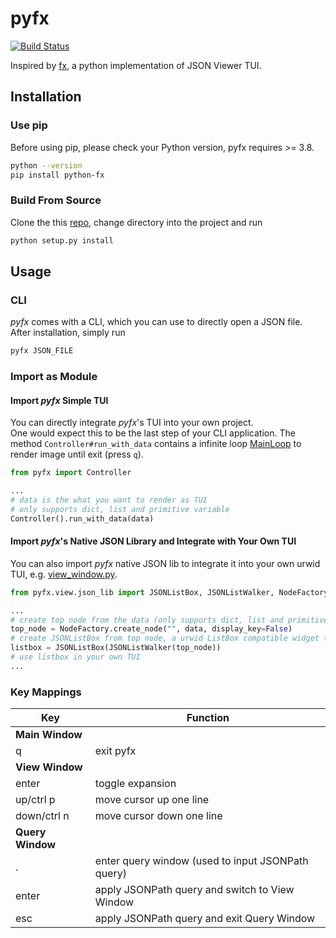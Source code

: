 # pyfx
[![Build Status](https://travis-ci.org/cielong/pyfx.svg?branch=master)](https://travis-ci.org/github/cielong/pyfx)  

Inspired by [fx](https://github.com/antonmedv/fx), a python implementation of JSON Viewer TUI.

## Installation
### Use pip
Before using pip, please check your Python version, pyfx requires >= 3.8.
```bash
python --version
pip install python-fx
```
### Build From Source
Clone the this [repo](https://github.com/cielong/pyfx.git), change directory into the project and run
```bash
python setup.py install
```

## Usage
### CLI
*pyfx* comes with a CLI, which you can use to directly open a JSON file.  
After installation, simply run
```bash
pyfx JSON_FILE
```
### Import as Module
#### Import *pyfx* Simple TUI
You can directly integrate *pyfx*'s TUI into your own project.   
One would expect this to be the last step of your CLI application. The method `Controller#run_with_data` contains a infinite loop [MainLoop](http://urwid.org/reference/main_loop.html#mainloop) to render image until exit (press `q`).
```python
from pyfx import Controller

...
# data is the what you want to render as TUI
# only supports dict, list and primitive variable
Controller().run_with_data(data)
```
#### Import *pyfx*'s Native JSON Library and Integrate with Your Own TUI
You can also import *pyfx* native JSON lib to integrate it into your own urwid TUI, e.g. [view_window.py](https://github.com/cielong/pyfx/blob/master/src/pyfx/view/components/view_window.py).
```python
from pyfx.view.json_lib import JSONListBox, JSONListWalker, NodeFactory

...
# create top node from the data (only supports dict, list and primitive variable)
top_node = NodeFactory.create_node("", data, display_key=False)
# create JSONListBox from top node, a urwid ListBox compatible widget (http://urwid.org/reference/widget.html#listbox)
listbox = JSONListBox(JSONListWalker(top_node))
# use listbox in your own TUI 
...
```

### Key Mappings
| Key              | Function                                          |
|------------------|---------------------------------------------------|
| **Main Window**                                                      |
| q                | exit pyfx                                         |
| **View Window**                                                      |
| enter            | toggle expansion                                  |
| up/ctrl p        | move cursor up one line                           |
| down/ctrl n      | move cursor down one line                         |
| **Query Window**                                                     |
| .                | enter query window (used to input JSONPath query) |
| enter            | apply JSONPath query and switch to View Window    |
| esc              | apply JSONPath query and exit Query Window        |
